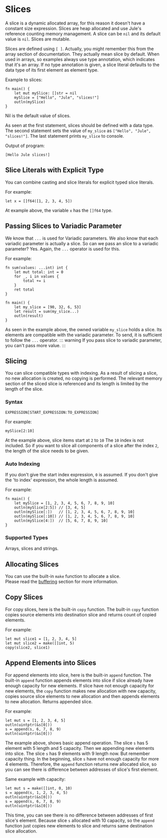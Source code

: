 # Slices
A slice is a dynamic allocated array, for this reason it doesn't have a constant size expression. Slices are heap allocated and use Jule's reference counting memory management. A slice can be `nil` and its default value is `nil`. Slices are mutable.

Slices are defined using `[ ]`. Actually, you might remember this from the array section of documentation. They actually mean slice by default. When used in arrays, so examples always use type annotation, which indicates that it's an array. If no type annotation is given, a slice literal defaults to the data type of its first element as element type.

Example to slices:
```jule
fn main() {
    let mut mySlice: []str = nil
    mySlice = ["Hello", "Jule", "slices!"]
    outln(mySlice)
}
```
Nil is the default value of slices.

As seen at the first statement, slices should be defined with a data type. The second statement sets the value of `my_slice` as `["Hello", "Jule", "slices!"]`.  The last statement prints `my_slice` to console.

Output of program:
```
[Hello Jule slices!]
```

## Slice Literals with Explicit Type

You can combine casting and slice literals for explicit typed slice literals.

For example:
```jule
let x = []f64([1, 2, 3, 4, 5])
```

At example above, the variable `x` has the `[]f64` type.

## Passing Slices to Variadic Parameter
We know that `...` is used for Variadic parameters. We also know that each variadic parameter is actually a slice.
So can we pass an slice to a variadic parameter? Yes. Again, the `...` operator is used for this.

For example:
```jule
fn sum(values: ...int) int {
    let mut total: int = 0
    for _, i in values {
        total += i
    }
    ret total
}

fn main() {
    let my_slice = [90, 32, 6, 53]
    let result = sum(my_slice...)
    outln(result)
}
```
As seen in the example above, the owned variable `my_slice` holds a slice. Its elements are compatible with the variadic parameter. To send, it is sufficient to follow the `...` operator.
::: warning
If you pass slice to variadic parameter, you can't pass more value.
:::

## Slicing
You can slice compatible types with indexing. As a result of slicing a slice, no new allocation is created, no copying is performed. The relevant memory section of the sliced slice is referenced and its length is limited by the length of the slice. 

### Syntax
```
EXPRESSION[START_EXPRESSION:TO_EXPRESSION]
```
For example:
```jule
mySlice[2:10]
```
At the example above, slice items start at `2` to `10` The `10` index is not included. So if you want to slice all components of a slice after the index `2`, the length of the slice needs to be given.

### Auto Indexing
If you don't give the start index expression, `0` is assumed.
If you don't give the 'to index' expression, the whole length is assumed.

For example:
```jule
fn main() {
    let mySlice = [1, 2, 3, 4, 5, 6, 7, 8, 9, 10]
    outln(mySlice[2:5]) // [3, 4, 5]
    outln(mySlice[:])   // [1, 2, 3, 4, 5, 6, 7, 8, 9, 10]
    outln(mySlice[:10]) // [1, 2, 3, 4, 5, 6, 7, 8, 9, 10]
    outln(mySlice[4:])  // [5, 6, 7, 8, 9, 10]
}
```

### Supported Types
Arrays, slices and strings.

## Allocating Slices

You can use the built-in `make` function to allocate a slice.\
Please read the [buffering](/memory/buffering) section for more information.

## Copy Slices

For copy slices, here is the built-in `copy` function. The built-in `copy` function copies source elements into destination slice and returns count of copied elements.

For example:
```jule
let mut slice1 = [1, 2, 3, 4, 5]
let mut slice2 = make([]int, 5)
copy(slice2, slice1)
```

## Append Elements into Slices

For append elements into slice, here is the built-in `append` function. The built-in `append` function appends elements into slice if slice already have enough capacity for new elements. If slice have not enough capacity for new elements, the `copy` function makes new allocation with new capacity, copies source slice elements to new allocation and then appends elements to new allocation. Returns appended slice.

For example:
```jule
let mut s = [1, 2, 3, 4, 5]
outln(uintptr(&s[0]))
s = append(s, 6, 7, 8, 9)
outln(uintptr(&s[0]))
```

The example above, shows basic append operation. The slice `s` has 5 element with 5 length and 5 capacity. Then we appending new elements into slice. The slice `s` has 9 elements with 9 length now. But remember capacity thing. In the beginning, slice `s` have not enough capacity for more 4 elements. Therefore, the `append` function returns new allocated slice, so you can see there is difference between addresses of slice's first element.

Same example with capacity:
```jule
let mut s = make([]int, 0, 10)
s = append(s, 1, 2, 3, 4, 5)
outln(uintptr(&s[0]))
s = append(s, 6, 7, 8, 9)
outln(uintptr(&s[0]))
```

This time, you can see there is no difference between addresses of first slice's element. Because slice `s` allocated with 10 capacity, so the `append` function just copies new elements to slice and returns same destination slice allocation.
